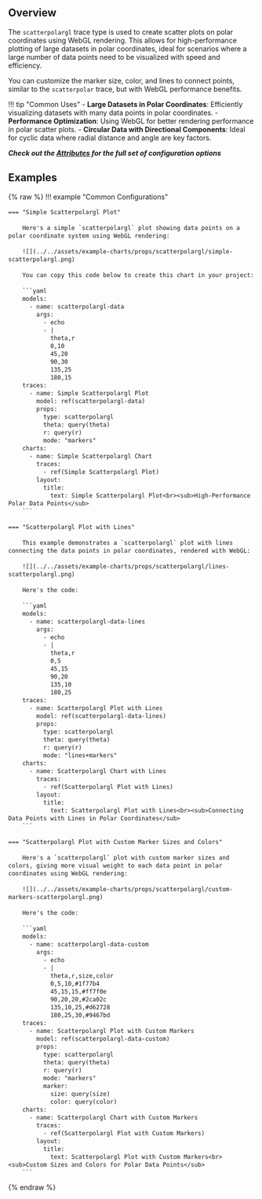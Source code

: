
## Overview

The `scatterpolargl` trace type is used to create scatter plots on polar coordinates using WebGL rendering. This allows for high-performance plotting of large datasets in polar coordinates, ideal for scenarios where a large number of data points need to be visualized with speed and efficiency.

You can customize the marker size, color, and lines to connect points, similar to the `scatterpolar` trace, but with WebGL performance benefits.

!!! tip "Common Uses"
    - **Large Datasets in Polar Coordinates**: Efficiently visualizing datasets with many data points in polar coordinates.
    - **Performance Optimization**: Using WebGL for better rendering performance in polar scatter plots.
    - **Circular Data with Directional Components**: Ideal for cyclic data where radial distance and angle are key factors.

_**Check out the [Attributes](../configuration/Trace/Props/Scatterpolargl/#attributes) for the full set of configuration options**_

## Examples

{% raw %}
!!! example "Common Configurations"

    === "Simple Scatterpolargl Plot"

        Here's a simple `scatterpolargl` plot showing data points on a polar coordinate system using WebGL rendering:

        ![](../../assets/example-charts/props/scatterpolargl/simple-scatterpolargl.png)

        You can copy this code below to create this chart in your project:

        ```yaml
        models:
          - name: scatterpolargl-data
            args:
              - echo
              - |
                theta,r
                0,10
                45,20
                90,30
                135,25
                180,15
        traces:
          - name: Simple Scatterpolargl Plot
            model: ref(scatterpolargl-data)
            props:
              type: scatterpolargl
              theta: query(theta)
              r: query(r)
              mode: "markers"
        charts:
          - name: Simple Scatterpolargl Chart
            traces:
              - ref(Simple Scatterpolargl Plot)
            layout:
              title:
                text: Simple Scatterpolargl Plot<br><sub>High-Performance Polar Data Points</sub>
        ```

    === "Scatterpolargl Plot with Lines"

        This example demonstrates a `scatterpolargl` plot with lines connecting the data points in polar coordinates, rendered with WebGL:

        ![](../../assets/example-charts/props/scatterpolargl/lines-scatterpolargl.png)

        Here's the code:

        ```yaml
        models:
          - name: scatterpolargl-data-lines
            args:
              - echo
              - |
                theta,r
                0,5
                45,15
                90,20
                135,10
                180,25
        traces:
          - name: Scatterpolargl Plot with Lines
            model: ref(scatterpolargl-data-lines)
            props:
              type: scatterpolargl
              theta: query(theta)
              r: query(r)
              mode: "lines+markers"
        charts:
          - name: Scatterpolargl Chart with Lines
            traces:
              - ref(Scatterpolargl Plot with Lines)
            layout:
              title:
                text: Scatterpolargl Plot with Lines<br><sub>Connecting Data Points with Lines in Polar Coordinates</sub>
        ```

    === "Scatterpolargl Plot with Custom Marker Sizes and Colors"

        Here's a `scatterpolargl` plot with custom marker sizes and colors, giving more visual weight to each data point in polar coordinates using WebGL rendering:

        ![](../../assets/example-charts/props/scatterpolargl/custom-markers-scatterpolargl.png)

        Here's the code:

        ```yaml
        models:
          - name: scatterpolargl-data-custom
            args:
              - echo
              - |
                theta,r,size,color
                0,5,10,#1f77b4
                45,15,15,#ff7f0e
                90,20,20,#2ca02c
                135,10,25,#d62728
                180,25,30,#9467bd
        traces:
          - name: Scatterpolargl Plot with Custom Markers
            model: ref(scatterpolargl-data-custom)
            props:
              type: scatterpolargl
              theta: query(theta)
              r: query(r)
              mode: "markers"
              marker:
                size: query(size)
                color: query(color)
        charts:
          - name: Scatterpolargl Chart with Custom Markers
            traces:
              - ref(Scatterpolargl Plot with Custom Markers)
            layout:
              title:
                text: Scatterpolargl Plot with Custom Markers<br><sub>Custom Sizes and Colors for Polar Data Points</sub>
        ```

{% endraw %}
